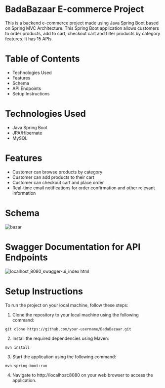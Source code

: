 # BadaBazaar E-commerce Project

This is a backend e-commerce project made using Java Spring Boot based on Spring MVC Architecture. This Spring Boot application allows customers to order products, add to cart, checkout cart and filter products by category features. It has 15 APIs.

# Table of Contents
- Technologies Used
- Features
- Schema
- API Endpoints
- Setup Instructions

# Technologies Used
- Java Spring Boot
- JPA/Hibernate
- MySQL

# Features
- Customer can browse products by category
- Customer can add products to their cart
- Customer can checkout cart and place order
- Real-time email notifications for order confirmation and other relevant information

# Schema
![bazar](https://user-images.githubusercontent.com/106758417/229332513-71336889-2b69-427b-922a-73dbb2601ff8.png)

# Swagger Documentation for API Endpoints
![localhost_8080_swagger-ui_index html](https://user-images.githubusercontent.com/106758417/229530678-f1cfc863-e830-4fff-985b-9071c5efb9b8.png)

# Setup Instructions
To run the project on your local machine, follow these steps:

1. Clone the repository to your local machine using the following command:
```
git clone https://github.com/your-username/BadaBazaar.git 
```

2. Install the required dependencies using Maven:
```
mvn install
```

3. Start the application using the following command:
``` 
mvn spring-boot:run 
```

4. Navigate to http://localhost:8080 on your web browser to access the application.





